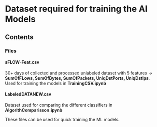 # Dataset required for training the AI Models
## Contents
### Files

#### **sFLOW-Feat.csv**
30+ days of collected and processed unlabeled dataset with 5 features -> **SumOfFLows, SumOfBytes, SumOfPackets, UniqDstPorts, UniqDstIps**. Used for training the models in **TrainingCSV.ipynb**

#### **LabeledDATANEW.csv**
Dataset used for comparing the different classifiers in **AlgorithComparisson.ipynb**

These files can be used for quick training the ML models.
